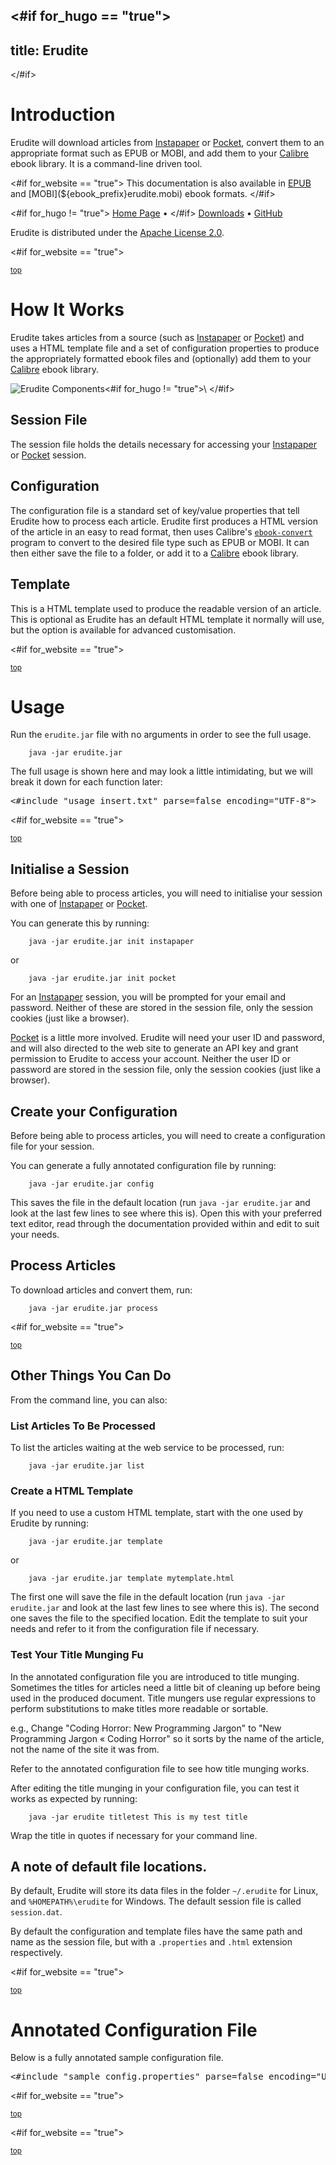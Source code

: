 <#if for_hugo == "true">
---
title: Erudite
---
</#if>

# Introduction

Erudite will download articles from
[Instapaper](https://www.instapaper.com/) or
[Pocket](https://getpocket.com/), convert them to an appropriate format
such as EPUB or MOBI, and add them to your
[Calibre](http://calibre-ebook.com/) ebook library. It is a command-line
driven tool.

<#if for_website == "true">
This documentation is also available in
[EPUB](${ebook_prefix}erudite.epub) and
[MOBI](${ebook_prefix}erudite.mobi) ebook formats.
</#if>

<#if for_hugo != "true">
[Home Page](http://evanmclean.com/software/erudite/) &bull;
</#if>
[Downloads](https://github.com/evmcl/erudite/releases) &bull;
[GitHub](https://github.com/evmcl/erudite)

Erudite is distributed under the [Apache License
2.0](http://www.apache.org/licenses/LICENSE-2.0).

<#if for_website == "true">
<p><small><a href="#top">top</a></small></p>
</#if>

# How It Works

Erudite takes articles from a source (such as
[Instapaper](https://www.instapaper.com/) or
[Pocket](https://getpocket.com/)) and uses a HTML template file and a set
of configuration properties to produce the appropriately formatted ebook
files and (optionally) add them to your
[Calibre](http://calibre-ebook.com/) ebook library.

![Erudite Components](${image_prefix}erudite_parts.png)<#if for_hugo != "true">\ </#if>

## Session File

The session file holds the details necessary for accessing your
[Instapaper](https://www.instapaper.com/) or
[Pocket](https://getpocket.com/) session.

## Configuration

The configuration file is a standard set of key/value properties that
tell Erudite how to process each article. Erudite first produces a HTML
version of the article in an easy to read format, then uses Calibre's
[`ebook-convert`](http://manual.calibre-ebook.com/cli/ebook-convert.html)
program to convert to the desired file type such as EPUB or MOBI. It can
then either save the file to a folder, or add it to a
[Calibre](http://calibre-ebook.com/) ebook library.

## Template

This is a HTML template used to produce the readable version of an
article. This is optional as Erudite has an default HTML template it
normally will use, but the option is available for advanced
customisation.

<#if for_website == "true">
<p><small><a href="#top">top</a></small></p>
</#if>

# Usage

Run the `erudite.jar` file with no arguments in order to see the full
usage.

        java -jar erudite.jar

The full usage is shown here and may look a little intimidating, but we
will break it down for each function later:

<pre>
<#include "usage_insert.txt" parse=false encoding="UTF-8">
</pre>

<#if for_website == "true">
<p><small><a href="#top">top</a></small></p>
</#if>

## Initialise a Session

Before being able to process articles, you will need to initialise your
session with one of [Instapaper](https://www.instapaper.com/) or
[Pocket](https://getpocket.com/).

You can generate this by running:

        java -jar erudite.jar init instapaper

or

        java -jar erudite.jar init pocket

For an [Instapaper](https://www.instapaper.com/) session, you will be
prompted for your email and password. Neither of these are stored in the
session file, only the session cookies (just like a browser).

[Pocket](https://getpocket.com/) is a little more involved. Erudite will
need your user ID and password, and will also directed to the web site to
generate an API key and grant permission to Erudite to access your
account. Neither the user ID or password are stored in the session file,
only the session cookies (just like a browser).

## Create your Configuration

Before being able to process articles, you will need to create a
configuration file for your session.

You can generate a fully annotated configuration file by running:

        java -jar erudite.jar config

This saves the file in the default location (run `java -jar erudite.jar`
and look at the last few lines to see where this is). Open this with your
preferred text editor, read through the documentation provided within and
edit to suit your needs.

## Process Articles

To download articles and convert them, run:

        java -jar erudite.jar process

<#if for_website == "true">
<p><small><a href="#top">top</a></small></p>
</#if>

## Other Things You Can Do

From the command line, you can also:

### List Articles To Be Processed

To list the articles waiting at the web service to be processed, run:

        java -jar erudite.jar list

### Create a HTML Template

If you need to use a custom HTML template, start with the one used by
Erudite by running:

        java -jar erudite.jar template

or

        java -jar erudite.jar template mytemplate.html

The first one will save the file in the default location (run `java -jar
erudite.jar` and look at the last few lines to see where this is). The
second one saves the file to the specified location. Edit the template to
suit your needs and refer to it from the configuration file if necessary.

### Test Your Title Munging Fu

In the annotated configuration file you are introduced to title munging.
Sometimes the titles for articles need a little bit of cleaning up before
being used in the produced document. Title mungers use regular
expressions to perform substitutions to make titles more readable or
sortable.

e.g., Change "Coding Horror: New Programming Jargon" to "New Programming
Jargon « Coding Horror" so it sorts by the name of the article, not the
name of the site it was from.

Refer to the annotated configuration file to see how title munging works.

After editing the title munging in your configuration file, you can test
it works as expected by running:

        java -jar erudite titletest This is my test title

Wrap the title in quotes if necessary for your command line.

## A note of default file locations.

By default, Erudite will store its data files in the folder `~/.erudite`
for Linux, and `%HOMEPATH%\erudite` for Windows. The default session file
is called `session.dat`.

By default the configuration and template files have the same path and
name as the session file, but with a `.properties` and `.html` extension
respectively.

<#if for_website == "true">
<p><small><a href="#top">top</a></small></p>
</#if>

# Annotated Configuration File

Below is a fully annotated sample configuration file.

<pre>
<#include "sample_config.properties" parse=false encoding="UTF-8">
</pre>

<#if for_website == "true">
<p><small><a href="#top">top</a></small></p>
</#if>

<#if for_website == "true">
<p><small><a href="#top">top</a></small></p>
</#if>
